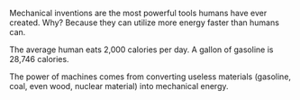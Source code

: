Mechanical inventions are the most powerful tools humans have ever created. Why? Because they can utilize more energy faster than humans can.

The average human eats 2,000 calories per day. A gallon of gasoline is 28,746 calories.

The power of machines comes from converting useless materials (gasoline, coal, even wood, nuclear material) into mechanical energy.